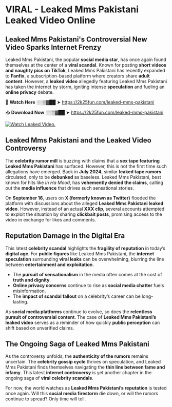 # VIRAL - Leaked Mms Pakistani Leaked Video Online

## **Leaked Mms Pakistani's Controversial New Video Sparks Internet Frenzy**  

Leaked Mms Pakistani, the popular **social media star**, has once again found themselves at the center of a **viral scandal**. Known for posting **short videos and naughty pics on TikTok**, Leaked Mms Pakistani has recently expanded to **Fanfix**, a subscription-based platform where creators share **adult content**. However, a **leaked video** allegedly featuring Leaked Mms Pakistani has taken the internet by storm, igniting intense **speculation** and fueling an **online privacy** debate.  

🔴 **Watch Here** ░░▒▓██ ➤ https://2k25fun.com/leaked-mms-pakistani  

📥 **Download Now** ░░▒▓██ ➤ https://2k25fun.com/leaked-mms-pakistani  

[![Watch Leaked Video.](https://miro.medium.com/v2/resize:fit:828/format:webp/1*cilzJN44JGOrTw9NJCrNHA.gif "Watch Leaked Video")](https://2k25fun.com/leaked-mms-pakistani)

## **Leaked Mms Pakistani and the Leaked Video Controversy**  

The **celebrity rumor mill** is buzzing with claims that a **sex tape featuring Leaked Mms Pakistani** has surfaced. However, this is not the first time such allegations have emerged. Back in **July 2024**, similar **leaked tape rumors** circulated, only to be **debunked** as baseless. Leaked Mms Pakistani, best known for hits like *In Ha Mood*, has **vehemently denied the claims**, calling out the **media influence** that drives such sensational stories.  

On **September 16**, users on **X (formerly known as Twitter)** flooded the platform with discussions about the alleged **Leaked Mms Pakistani leaked video**. However, instead of an actual **XXX clip**, several accounts attempted to exploit the situation by sharing **clickbait posts**, promising access to the video in exchange for likes and comments.  

## **Reputation Damage in the Digital Era**  

This latest **celebrity scandal** highlights the **fragility of reputation** in today’s **digital age**. For **public figures** like Leaked Mms Pakistani, the **internet speculation** surrounding **viral leaks** can be overwhelming, blurring the line between **entertainment and exploitation**.  

- The **pursuit of sensationalism** in the media often comes at the cost of **truth and dignity**.  
- **Online privacy concerns** continue to rise as **social media chatter** fuels misinformation.  
- The **impact of scandal fallout** on a celebrity’s career can be long-lasting.  

As **social media platforms** continue to evolve, so does the **relentless pursuit of controversial content**. The case of **Leaked Mms Pakistani’s leaked video** serves as a reminder of how quickly **public perception** can shift based on unverified claims.  

## **The Ongoing Saga of Leaked Mms Pakistani**  

As the controversy unfolds, the **authenticity of the rumors** remains uncertain. The **celebrity gossip cycle** thrives on speculation, and Leaked Mms Pakistani finds themselves navigating the **thin line between fame and infamy**. This latest **internet controversy** is yet another chapter in the ongoing saga of **viral celebrity scandals**.  

For now, the world watches as **Leaked Mms Pakistani’s reputation** is tested once again. Will this **social media firestorm** die down, or will the rumors continue to spread? Only time will tell.
